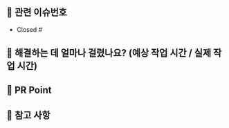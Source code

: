 ## 📌 관련 이슈번호
<!-- 관련있는 이슈 번호(#000)을 적어주세요.
  해당 pull request merge와 함께 이슈를 닫으려면 
  closed #Issue_number(이곳에 이슈 번호 작성)를 적어주세요 -->
* Closed #

## 📌 해결하는 데 얼마나 걸렸나요?  (예상 작업 시간 / 실제 작업 시간)
<!-- ISSUE에 작성한 시간 대비 실제 작업시간을 적어가며, 객관적인 개발 예상시간을 그려보는 눈을 길러 봅시다. -->


## 📌 PR Point
<!-- 리뷰어 분들이 집중적으로 보셨으면 하는 내용을 적어주세요. 변경 사항 및 이유 작성 -->


## 📌 참고 사항
<!-- 참고할 사항이 있다면 적어주세요. -->